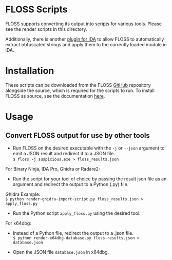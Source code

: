 # FLOSS Scripts
FLOSS supports converting its output into scripts for various tools. Please see the render scripts in this directory.
  
Additionally, there is another [plugin for IDA](idaplugin.py) to allow FLOSS to automatically
extract obfuscated strings and apply them to the currently loaded module in IDA.

# Installation
These scripts can be downloaded from the FLOSS [GitHub](https://github.com/mandiant/flare-floss) repository
alongside the source, which is required for the scripts to run.
To install FLOSS as source, see the documentation [here](../doc/installation.md).


# Usage
## Convert FLOSS output for use by other tools

- Run FLOSS on the desired executable with the `-j` or `--json` argument to emit a JSON result
and redirect it to a JSON file.  
    `$ floss -j suspicious.exe > floss_results.json`

For Binary Ninja, IDA Pro, Ghidra or Radare2:
- Run the script for your tool of choice by passing the result json file as an argument and
redirect the output to a Python (.py) file.  

Ghidra Example:  
    `$ python render-ghidra-import-script.py floss_results.json > apply_floss.py`

- Run the Python script `apply_floss.py` using the desired tool.

For x64dbg:
- Instead of a Python file, redirect the output to a .json file.  
    `$ python render-x64dbg-database.py floss-results.json > database.json`

- Open the JSON file `database.json` in x64dbg.
